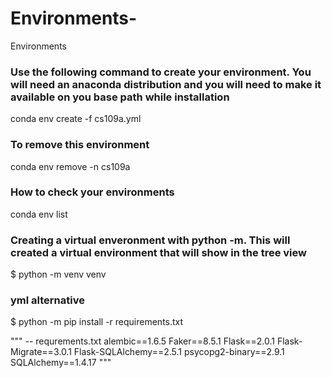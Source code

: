 # Environments-
Environments 
### Use the following command to create your environment. You will need an anaconda distribution and you will need to make it available on you base path while installation
conda env create -f cs109a.yml

### To remove this environment 
conda env remove -n cs109a

### How to check your environments 
conda env list

### Creating a virtual enveronment with python -m. This will created a virtual environment that will show in the tree view  
$ python -m venv venv


### yml alternative 
$ python -m pip install -r requirements.txt

"""
-- requrements.txt
alembic==1.6.5
Faker==8.5.1
Flask==2.0.1
Flask-Migrate==3.0.1
Flask-SQLAlchemy==2.5.1
psycopg2-binary==2.9.1
SQLAlchemy==1.4.17
"""
